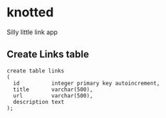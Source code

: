 # knotted
Silly little link app


## Create Links table
```sqlite
create table links
(
  id          integer primary key autoincrement,
  title       varchar(500),
  url         varchar(500),
  description text
);
```
